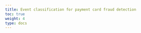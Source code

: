 ```yaml
---
title: Event classification for payment card fraud detection
toc: true
weight: 4
type: docs
---
```

